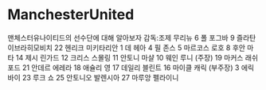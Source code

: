 # ManchesterUnited
맨체스터유나이티드의 선수단에 대해 알아보자
감독:조제 무리뉴
6 폴 포그바
9 즐라탄 이브라히모비치
22 헨리크 미키타리안
1 데 헤아
4 필 존스
5 마르코스 로호
8 후안 마타
14 제시 린가드
12 크리스 스몰링
11 안토니 마샬
10 웨인 루니 (주장)
19 마커스 래쉬포드
21 안데르 에레라
18 애슐리 영
17 데일리 블린트
16 마이클 캐릭 (부주장)
3 에릭 바이
23 루크 쇼
25 안토니오 발렌시아
27 마루앙 펠라이니
